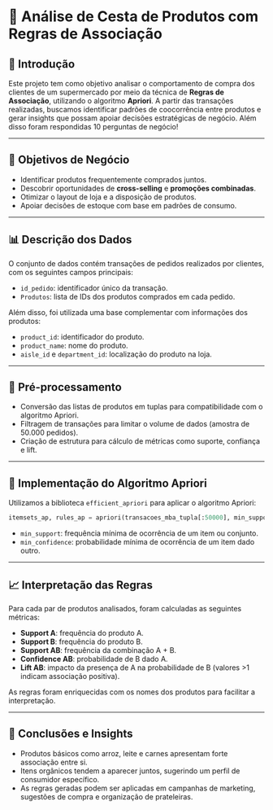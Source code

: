 # 🛒 Análise de Cesta de Produtos com Regras de Associação

## 📌 Introdução

Este projeto tem como objetivo analisar o comportamento de compra dos clientes de um supermercado por meio da técnica de **Regras de Associação**, utilizando o algoritmo **Apriori**. A partir das transações realizadas, buscamos identificar padrões de coocorrência entre produtos e gerar insights que possam apoiar decisões estratégicas de negócio. Além disso foram respondidas 10 perguntas de negócio!

---

## 🎯 Objetivos de Negócio

- Identificar produtos frequentemente comprados juntos.
- Descobrir oportunidades de **cross-selling** e **promoções combinadas**.
- Otimizar o layout de loja e a disposição de produtos.
- Apoiar decisões de estoque com base em padrões de consumo.

---

## 📊 Descrição dos Dados

O conjunto de dados contém transações de pedidos realizados por clientes, com os seguintes campos principais:

- `id_pedido`: identificador único da transação.
- `Produtos`: lista de IDs dos produtos comprados em cada pedido.

Além disso, foi utilizada uma base complementar com informações dos produtos:

- `product_id`: identificador do produto.
- `product_name`: nome do produto.
- `aisle_id` e `department_id`: localização do produto na loja.

---

## 🧹 Pré-processamento

- Conversão das listas de produtos em tuplas para compatibilidade com o algoritmo Apriori.
- Filtragem de transações para limitar o volume de dados (amostra de 50.000 pedidos).
- Criação de estrutura para cálculo de métricas como suporte, confiança e lift.

---

## 🧠 Implementação do Algoritmo Apriori

Utilizamos a biblioteca `efficient_apriori` para aplicar o algoritmo Apriori:

```python
itemsets_ap, rules_ap = apriori(transacoes_mba_tupla[:50000], min_support=0.01, min_confidence=0.2)
```

- `min_support`: frequência mínima de ocorrência de um item ou conjunto.
- `min_confidence`: probabilidade mínima de ocorrência de um item dado outro.

---

## 📈 Interpretação das Regras

Para cada par de produtos analisados, foram calculadas as seguintes métricas:

- **Support A**: frequência do produto A.
- **Support B**: frequência do produto B.
- **Support AB**: frequência da combinação A + B.
- **Confidence AB**: probabilidade de B dado A.
- **Lift AB**: impacto da presença de A na probabilidade de B (valores >1 indicam associação positiva).

As regras foram enriquecidas com os nomes dos produtos para facilitar a interpretação.

---

## 🧾 Conclusões e Insights

- Produtos básicos como arroz, leite e carnes apresentam forte associação entre si.
- Itens orgânicos tendem a aparecer juntos, sugerindo um perfil de consumidor específico.
- As regras geradas podem ser aplicadas em campanhas de marketing, sugestões de compra e organização de prateleiras.

